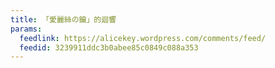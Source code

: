```yaml
---
title: 「愛麗絲の鑰」的迴響
params:
  feedlink: https://alicekey.wordpress.com/comments/feed/
  feedid: 3239911ddc3b0abee85c0849c088a353
---
```

